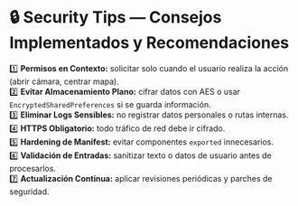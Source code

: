 # 🔒 Security Tips — Consejos Implementados y Recomendaciones

1️⃣ **Permisos en Contexto:** solicitar solo cuando el usuario realiza la acción (abrir cámara, centrar mapa).  
2️⃣ **Evitar Almacenamiento Plano:** cifrar datos con AES o usar `EncryptedSharedPreferences` si se guarda información.  
3️⃣ **Eliminar Logs Sensibles:** no registrar datos personales o rutas internas.  
4️⃣ **HTTPS Obligatorio:** todo tráfico de red debe ir cifrado.  
5️⃣ **Hardening de Manifest:** evitar componentes `exported` innecesarios.  
6️⃣ **Validación de Entradas:** sanitizar texto o datos de usuario antes de procesarlos.  
7️⃣ **Actualización Continua:** aplicar revisiones periódicas y parches de seguridad.  
